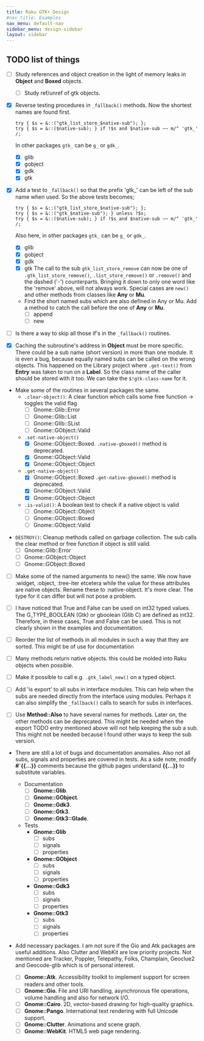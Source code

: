 ```yaml
---
title: Raku GTK+ Design
#nav_title: Examples
nav_menu: default-nav
sidebar_menu: design-sidebar
layout: sidebar
---
```


## TODO list of things
* [ ] Study references and object creation in the light of memory leaks in **Object** and **Boxed** objects.
  * [ ] Study ref/unref of gtk objects.

* [x] Reverse testing procedures in `_fallback()` methods. Now the shortest names are found first.
  ```
  try { $s = &::("gtk_list_store_$native-sub"); };
  try { $s = &::($native-sub); } if !$s and $native-sub ~~ m/^ 'gtk_' /;
  ```
  In other packages `gtk_` can be `g_` or `gdk_`.
  * [x] glib
  * [x] gobject
  * [x] gdk
  * [x] gtk

* [x] Add a test to `_fallback()` so that the prefix 'gtk_' can be left of the sub name when used. So the above tests becomes;
  ```
  try { $s = &::("gtk_list_store_$native-sub"); };
  try { $s = &::("gtk_$native-sub"); } unless ?$s;
  try { $s = &::($native-sub); } if !$s and $native-sub ~~ m/^ 'gtk_' /;
  ```
  Also here, in other packages `gtk_` can be `g_` or `gdk_`.
  * [x] glib
  * [x] gobject
  * [x] gdk
  * [x] gtk
  The call to the sub `gtk_list_store_remove` can now be one of `.gtk_list_store_remove()`, `.list_store_remove()` or `.remove()` and the dashed ('-') counterparts. Bringing it down to only one word like the 'remove' above, will not always work. Special cases are `new()` and other methods from classes like **Any** or **Mu**.
  * Find the short named subs which are also defined in Any or Mu. Add a method to catch the call before the one of **Any** or **Mu**.
    * [ ] append
    * [ ] new

* [ ] Is there a way to skip all those if's in the `_fallback()` routines.

* [x] Caching the subroutine's address in **Object** must be more specific. There could be a sub name (short version) in more than one module. It is even a bug, because equally named subs can be called on the wrong objects. This happened on the Library project where `.get-text()` from **Entry** was taken to run on a **Label**. So the class name of the caller should be stored with it too. We can take the `$!gtk-class-name` for it.

* Make some of the routines in several packages the same.
  * `.clear-object()`: A clear function which calls some free function -> toggles the valid flag
    * [ ] Gnome::Glib::Error
    * [ ] Gnome::Glib::List
    * [ ] Gnome::Glib::SList
    * [ ] Gnome::GObject::Valid

  * `.set-native-object()`
    * [x] Gnome::GObject::Boxed. `.native-gboxed()` method is deprecated.
    * [x] Gnome::GObject::Valid
    * [x] Gnome::GObject::Object

  * `.get-native-object()`
    * [x] Gnome::GObject::Boxed `.get-native-gboxed()` method is deprecated.
    * [x] Gnome::GObject::Valid
    * [x] Gnome::GObject::Object

  * `.is-valid()`: A boolean test to check if a native object is valid
    * [ ] Gnome::GObject::Object
    * [ ] Gnome::GObject::Boxed
    * [ ] Gnome::GObject::Valid
<!--
    * [ ] Gnome::GObject::
    * [ ] Gnome::GObject::
-->

  * `DESTROY()`: Cleanup methods called on garbage collection. The sub calls the clear method or free function if object is still valid.
    * [ ] Gnome::Glib::Error
    * [ ] Gnome::GObject::Object
    * [ ] Gnome::GObject::Boxed

* [ ] Make some of the named arguments to new() the same. We now have :widget, :object, :tree-iter etcetera while the value for these attributes are native objects. Rename these to :native-object. It's more clear. The type for it can differ but will not pose a problem.

* [ ] I have noticed that True and False can be used on int32 typed values. The G_TYPE_BOOLEAN (Gtk) or gboolean (Glib C) are defined as int32. Therefore, in these cases, True and False can be used. This is not clearly shown in the examples and documentation.

* [ ] Reorder the list of methods in all modules in such a way that they are sorted. This might be of use for documentation

* [ ] Many methods return native objects. this could be molded into Raku objects when possible.

* [ ] Make it possible to call e.g. `.gtk_label_new()` on a typed object.

* [ ] Add 'is export' to all subs in interface modules. This can help when the subs are needed directly from the interface using modules. Perhaps it can also simplify the `_fallback()` calls to search for subs in interfaces.

* [ ] Use **Method::Also** to have several names for methods. Later on, the other methods can be deprecated. This might be needed when the export TODO entry mentioned above will not help keeping the sub a sub. This might not be needed because I found other ways to keep the sub version.

* There are still a lot of bugs and documentation anomalies. Also not all subs, signals and properties are covered in tests. As a side note, modify **#`{\{...}\}** comments because the github pages understand **{{...}}** to substitute variables.

  * Documentation
    * [ ] **Gnome::Glib**.
    * [ ] **Gnome::GObject**.
    * [ ] **Gnome::Gdk3**.
    * [ ] **Gnome::Gtk3**.
    * [ ] **Gnome::Gtk3::Glade**.
  * Tests
    * **Gnome::Glib**
      * [ ] subs
      * [ ] signals
      * [ ] properties
    * **Gnome::GObject**
      * [ ] subs
      * [ ] signals
      * [ ] properties
    * **Gnome::Gdk3**
      * [ ] subs
      * [ ] signals
      * [ ] properties
    * **Gnome::Gtk3**
      * [ ] subs
      * [ ] signals
      * [ ] properties

* Add necessary packages. I am not sure if the Gio and Atk packages are useful additions. Also Clutter and WebKit are low priority projects. Not mentioned are Tracker, Poppler, Telepathy, Folks, Champlain, Geoclue2 and Geocode-glib which is of personal interest.
  * [ ] **Gnome::Atk**. Accessibility toolkit to implement support for screen readers and other tools.
  * [ ] **Gnome::Gio**. File and URI handling, asynchronous file operations, volume handling and also for network I/O.
  * [ ] **Gnome::Cairo**. 2D, vector-based drawing for high-quality graphics.
  * [ ] **Gnome::Pango**. International text rendering with full Unicode support.
  * [ ] **Gnome::Clutter**. Animations and scene graph.
  * [ ] **Gnome::WebKit**. HTML5 web page rendering.
